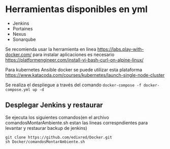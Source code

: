 # Herramientas disponibles en yml
* Jenkins
* Portaines
* Nexus
* Sonarqube

Se recomienda usar la herramienta en linea  https://labs.play-with-docker.com/   para instalar aplicaciones es necesario https://platformengineer.com/install-vi-bash-curl-on-alpine-linux/

Para kubernetes Ansible docker se puede utilizar esta plataforma https://www.katacoda.com/courses/kubernetes/launch-single-node-cluster

Se realiza el despliegue a través del comando 
 ``` docker-compose -f docker-compose.yml up -d ``` 
 
 ## Desplegar Jenkins y restaurar
 Se ejecuta los siguientes comandos(en el archivo comandosMontarAmbiente.sh estan las lineas correspndientes para levantar y restaurar backup de jenkins)
 ```
 git clone https://github.com/edixred/Docker.git
 sh Docker/comandosMontarAmbiente.sh
 ```
